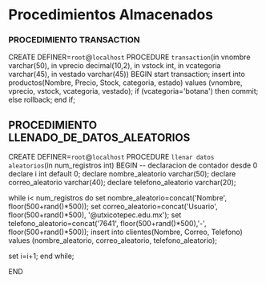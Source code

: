 # Procedimientos Almacenados


### PROCEDIMIENTO TRANSACTION

CREATE DEFINER=`root`@`localhost` PROCEDURE `transaction`(in vnombre varchar(50), in vprecio decimal(10,2), in vstock int, in vcategoria varchar(45), in vestado varchar(45))
BEGIN
start transaction;
insert into productos(Nombre, Precio, Stock, categoria, estado)
 values (vnombre, vprecio, vstock, vcategoria, vestado);
if (vcategoria='botana') then
commit;
else
rollback;
end if;


## PROCEDIMIENTO LLENADO_DE_DATOS_ALEATORIOS

CREATE DEFINER=`root`@`localhost` PROCEDURE `llenar datos aleatorios`(in num_registros int)
BEGIN
-- declaracion de contador desde 0
declare i int default 0;
declare nombre_aleatorio varchar(50);
declare correo_aleatorio varchar(40);
declare telefono_aleatorio varchar(20);

while i< num_registros do
set nombre_aleatorio=concat('Nombre', floor(500+rand()*500)); 
set correo_aleatorio=concat('Usuario', floor(500+rand()*500), '@utxicotepec.edu.mx');
set telefono_aleatorio=concat('7641', floor(500+rand()*500),'-', floor(500+rand()*500));
insert into clientes(Nombre, Correo, Telefono) values (nombre_aleatorio, correo_aleatorio, telefono_aleatorio);

set i=i+1;
end while;

END

